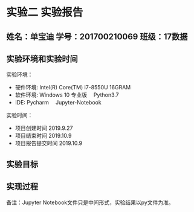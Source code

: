 # 实验二 实验报告
## 姓名：单宝迪   学号：201700210069   班级：17数据

## 实验环境和实验时间

实验环境：
- 硬件环境:  Intel(R) Core(TM) i7-8550U  16GRAM
- 软件环境:  Windows 10 专业版 　Python3.7
- IDE: Pycharm 　Jupyter-Notebook

实验时间：

- 项目创建时间 2019.9.27
- 项目结束时间 2019.10.9
- 项目报告提交时间 2019.10.9

## 实验目标



## 实现过程








备注：Jupyter Notebook文件只是中间形式，实验结果以py文件为准。